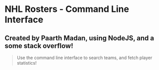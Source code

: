 # NHL Rosters - Command Line Interface
## Created by Paarth Madan, using NodeJS, and a some stack overflow!

>Use the command line interface to search teams, and fetch player statistics!
